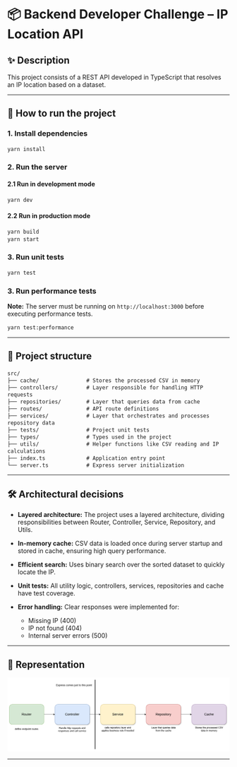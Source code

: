 # 📦 Backend Developer Challenge – IP Location API

## ✨ Description

This project consists of a REST API developed in TypeScript that resolves an IP location based on a dataset.

---

## 🚀 How to run the project

### 1. Install dependencies

```bash
yarn install
```

### 2. Run the server
#### 2.1 Run in development mode

```bash
yarn dev
```
#### 2.2 Run in production mode

```bash
yarn build
yarn start
```

### 3. Run unit tests

```bash
yarn test
```

### 3. Run performance tests

**Note:** The server must be running on `http://localhost:3000` before executing performance tests.

```bash
yarn test:performance
```

---

## 📂 Project structure

```text
src/
├── cache/               # Stores the processed CSV in memory
├── controllers/         # Layer responsible for handling HTTP requests
├── repositories/        # Layer that queries data from cache
├── routes/              # API route definitions
├── services/            # Layer that orchestrates and processes repository data
├── tests/               # Project unit tests
├── types/               # Types used in the project
├── utils/               # Helper functions like CSV reading and IP calculations
├── index.ts             # Application entry point
└── server.ts            # Express server initialization
```

---

## 🛠️ Architectural decisions

* **Layered architecture:**
  The project uses a layered architecture, dividing responsibilities between Router, Controller, Service, Repository, and Utils.

* **In-memory cache:**
  CSV data is loaded once during server startup and stored in cache, ensuring high query performance.

* **Efficient search:**
  Uses binary search over the sorted dataset to quickly locate the IP.

* **Unit tests:**
  All utility logic, controllers, services, repositories and cache have test coverage.

* **Error handling:**
  Clear responses were implemented for:

  * Missing IP (400)
  * IP not found (404)
  * Internal server errors (500)

---

## 🔭 Representation

![Layers](./docs/layers.png)

---
